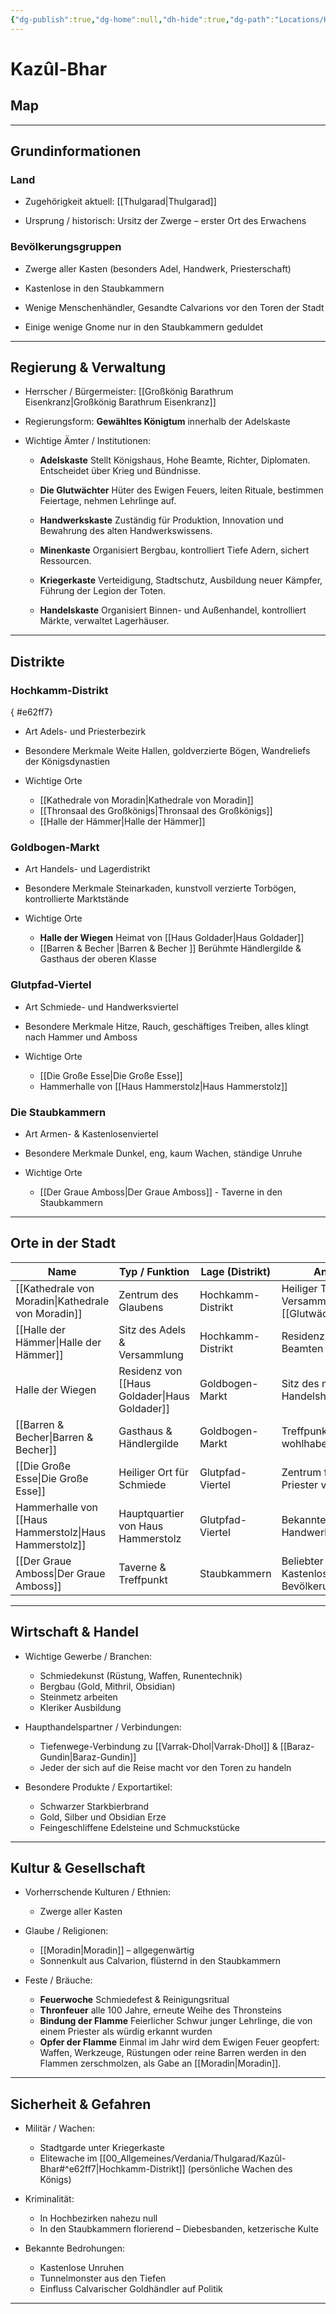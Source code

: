 ```yaml
---
{"dg-publish":true,"dg-home":null,"dh-hide":true,"dg-path":"Locations/Kazûl-Bhar.md","name":"Kazûl-Bhar","kontinent":"Verdania","bevölkerungsstruktur":["Zwergisch"],"besonderheit":"Hauptsächlich Unterirdisch","tags":["stadt","ort","dwarf"],"permalink":"/locations/kazul-bhar/","dgPassFrontmatter":true}
---
```



# **Kazûl-Bhar**

## **Map**




---

## **Grundinformationen**

### Land

- Zugehörigkeit aktuell: 
	 [[Thulgarad\|Thulgarad]]

- Ursprung / historisch: 
	 Ursitz der Zwerge – erster Ort des Erwachens    


### Bevölkerungsgruppen

- Zwerge aller Kasten 
	(besonders Adel, Handwerk, Priesterschaft)

- Kastenlose 
	in den Staubkammern

- Wenige Menschenhändler, Gesandte Calvarions 
	 vor den Toren der Stadt

- Einige wenige Gnome 
	nur in den Staubkammern geduldet

---


## **Regierung & Verwaltung**

- Herrscher / Bürgermeister: 
	 [[Großkönig Barathrum Eisenkranz\|Großkönig Barathrum Eisenkranz]]

- Regierungsform: 
	 **Gewähltes Königtum** innerhalb der Adelskaste

- Wichtige Ämter / Institutionen: 
	- **Adelskaste** 
		 Stellt Königshaus, Hohe Beamte, Richter, Diplomaten. Entscheidet über Krieg und Bündnisse.
    
    - **Die Glutwächter**
	     Hüter des Ewigen Feuers, leiten Rituale, bestimmen Feiertage, nehmen Lehrlinge auf.
    
    - **Handwerkskaste** 
	     Zuständig für Produktion, Innovation und Bewahrung des alten Handwerkswissens.
    
    - **Minenkaste** 
	     Organisiert Bergbau, kontrolliert Tiefe Adern, sichert Ressourcen.
    
    - **Kriegerkaste** 
	     Verteidigung, Stadtschutz, Ausbildung neuer Kämpfer, Führung der Legion der Toten.
    
    - **Handelskaste** 
	     Organisiert Binnen- und Außenhandel, kontrolliert Märkte, verwaltet Lagerhäuser.
    

---

## **Distrikte**

### Hochkamm-Distrikt
{ #e62ff7}


- Art
	 Adels- und Priesterbezirk

- Besondere Merkmale
	 Weite Hallen, goldverzierte Bögen, Wandreliefs der Königsdynastien

- Wichtige Orte
    - [[Kathedrale von Moradin\|Kathedrale von Moradin]] 
    - [[Thronsaal des Großkönigs\|Thronsaal des Großkönigs]]
    - [[Halle der Hämmer\|Halle der Hämmer]]


### Goldbogen-Markt

- Art
	 Handels- und Lagerdistrikt

- Besondere Merkmale
	 Steinarkaden, kunstvoll verzierte Torbögen, kontrollierte Marktstände

- Wichtige Orte    
    - **Halle der Wiegen** 
	     Heimat von [[Haus Goldader\|Haus Goldader]]        
    - [[Barren & Becher \|Barren & Becher ]]
	     Berühmte Händlergilde & Gasthaus der oberen Klasse
    


### Glutpfad-Viertel

- Art
	 Schmiede- und Handwerksviertel

- Besondere Merkmale
	 Hitze, Rauch, geschäftiges Treiben, alles klingt nach Hammer und Amboss

- Wichtige Orte    
    - [[Die Große Esse\|Die Große Esse]]        
    - Hammerhalle von [[Haus Hammerstolz\|Haus Hammerstolz]]


### Die Staubkammern

- Art
    Armen- & Kastenlosenviertel

- Besondere Merkmale
	Dunkel, eng, kaum Wachen, ständige Unruhe

- Wichtige Orte    
    - [[Der Graue Amboss\|Der Graue Amboss]] - Taverne in den Staubkammern


---

## **Orte in der Stadt**

| Name                                 | Typ / Funktion                     | Lage (Distrikt)   | Anmerkungen                                             |
| ------------------------------------ | ---------------------------------- | ----------------- | ------------------------------------------------------- |
| [[Kathedrale von Moradin\|Kathedrale von Moradin]]           | Zentrum des Glaubens               | Hochkamm-Distrikt | Heiliger Tempel und Versammlungsort der [[Glutwächter\|Glutwächter]] |
| [[Halle der Hämmer\|Halle der Hämmer]]                 | Sitz des Adels & Versammlung       | Hochkamm-Distrikt | Residenz von hohen Beamten und Adelshäusern             |
| Halle der Wiegen                     | Residenz von [[Haus Goldader\|Haus Goldader]]     | Goldbogen-Markt   | Sitz des mächtigen Handelshauses Goldader               |
| [[Barren & Becher\|Barren & Becher]]                  | Gasthaus & Händlergilde            | Goldbogen-Markt   | Treffpunkt der wohlhabenden Händler                     |
| [[Die Große Esse\|Die Große Esse]]                   | Heiliger Ort für Schmiede          | Glutpfad-Viertel  | Zentrum für Schmiede und Priester von Moradin           |
| Hammerhalle von [[Haus Hammerstolz\|Haus Hammerstolz]] | Hauptquartier von Haus Hammerstolz | Glutpfad-Viertel  | Bekanntes Zentrum für Handwerkskunst                    |
| [[Der Graue Amboss\|Der Graue Amboss]]                 | Taverne & Treffpunkt               | Staubkammern      | Beliebter Ort der Kastenlosen und armen Bevölkerung     |



---

## **Wirtschaft & Handel**

- Wichtige Gewerbe / Branchen: 
	- Schmiedekunst (Rüstung, Waffen, Runentechnik)    
	- Bergbau (Gold, Mithril, Obsidian)    
	- Steinmetz arbeiten
	- Kleriker Ausbildung 

- Haupthandelspartner / Verbindungen: 
	 - Tiefenwege-Verbindung zu [[Varrak-Dhol\|Varrak-Dhol]] & [[Baraz-Gundin\|Baraz-Gundin]]
	 - Jeder der sich auf die Reise macht vor den Toren zu handeln

- Besondere Produkte / Exportartikel: 
	- Schwarzer Starkbierbrand
	- Gold, Silber und Obsidian Erze
    - Feingeschliffene Edelsteine und Schmuckstücke

---

## **Kultur & Gesellschaft**

- Vorherrschende Kulturen / Ethnien: 
	- Zwerge aller Kasten

- Glaube / Religionen: 
	- [[Moradin\|Moradin]] – allgegenwärtig
	- Sonnenkult aus Calvarion, flüsternd in den Staubkammern

- Feste / Bräuche: 
	- **Feuerwoche** 
		 Schmiedefest & Reinigungsritual
	- **Thronfeuer** 
		 alle 100 Jahre, erneute Weihe des Thronsteins
	- **Bindung der Flamme** 
		 Feierlicher Schwur junger Lehrlinge, die von einem Priester als würdig erkannt wurden
    - **Opfer der Flamme** 
	     Einmal im Jahr wird dem Ewigen Feuer geopfert: Waffen, Werkzeuge, Rüstungen oder reine Barren werden in den Flammen zerschmolzen, als Gabe an [[Moradin\|Moradin]].

---

## **Sicherheit & Gefahren**

- Militär / Wachen: 
	- Stadtgarde unter Kriegerkaste
	- Elitewache im [[00_Allgemeines/Verdania/Thulgarad/Kazûl-Bhar#^e62ff7\|Hochkamm-Distrikt]]
		 (persönliche Wachen des Königs)
    
- Kriminalität: 
	- In Hochbezirken nahezu null
	- In den Staubkammern florierend – Diebesbanden, ketzerische Kulte
    
- Bekannte Bedrohungen: 
	- Kastenlose Unruhen
	- Tunnelmonster aus den Tiefen
	- Einfluss Calvarischer Goldhändler auf Politik
    


---

